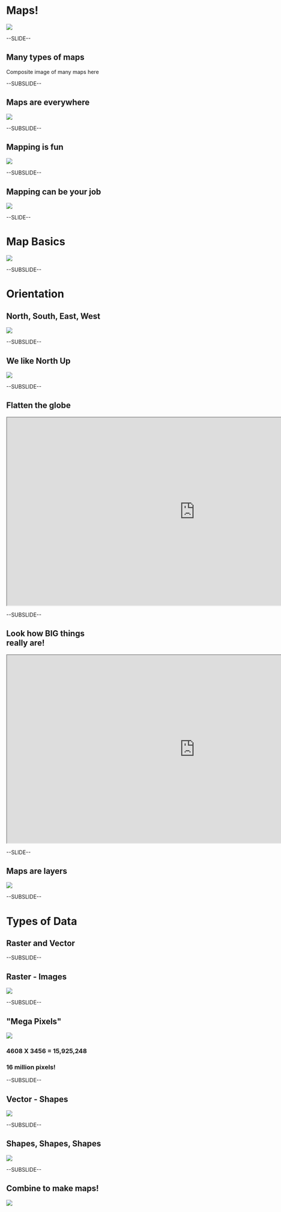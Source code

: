 <!------------------------------------------------------------>
<!-- Topic: xxx -->

<h1>Maps!</h1>
<img src="images/treasure-map.jpg" style="max-height: 450px;">

<!------------------------------------------------------------>
--SLIDE--
<!-- Topic: Overview -->

<h2><b>Many</b> types of maps</h2>
Composite image of many maps here

--SUBSLIDE--

<h2>Maps are <b>everywhere</b></h2>
<img src="images/maps_compass.jpg" style="max-height: 450px;">

--SUBSLIDE--

<h2>Mapping is <b>fun</b></h2>
<img src="images/maps_fun.jpg" style="max-height: 450px;">

--SUBSLIDE--

<h2>Mapping can be your <b>job</b></h2>
<img src="images/maps_job.jpg" style="max-height: 450px;">


<!------------------------------------------------------------>
--SLIDE--
<!-- Topic: Map Basics -->

<h1>Map Basics</h1>
<img src="images/globe.jpg" style="max-height: 450px;">

--SUBSLIDE--

<h1>Orientation</h1>
<h2>North, South, East, West</h2>
<img src="images/rose.png" style="max-height: 450px;">

--SUBSLIDE--

<h2>We like <b>North Up</b></h2>
<img src="images/Whidbey1.png" style="max-height: 450px;">

--SUBSLIDE--

<h2>Flatten the globe</h2>
<iframe height="500px" width="1000px" src="http://bl.ocks.org/mbostock/raw/3711652/"></iframe>

--SUBSLIDE--

<h2>Look how <b>BIG</b> things <br> really are!</h2>
<iframe height="500px" width="1000px" src="http://www.jasondavies.com/maps/countries-by-area/"></iframe>

<!------------------------------------------------------------>
--SLIDE--
<!-- Topic: Data -->

<h2><b>Maps are layers</b></h2>
<img src="images/layers.jpg" style="max-height: 500px;">

--SUBSLIDE--

<h1>Types of Data</h1>
<h2><b>Raster</b> and <b>Vector</b></h2>

--SUBSLIDE--

<h2><b>Raster</b> - Images</h2>
<img src="images/raster.png" style="max-height: 450px;">

--SUBSLIDE--

<h2>"Mega Pixels"</h2>
<img src="images/school_px.jpg" style="max-height: 400px;">
<h3>4608 X 3456 = 15,925,248</h3>
<h3><b>16 million pixels!</b></h3>

--SUBSLIDE--

<h2><b>Vector</b> - Shapes</h2>
<img src="images/vector.png" style="max-height: 450px;">

--SUBSLIDE--

<h2>Shapes, Shapes, Shapes</h2>
<img src="images/shapes_shapes.jpg" style="max-height: 450px;">

--SUBSLIDE--

<h2>Combine to <b>make</b> maps!</h2>
<img src="images/raster_vector.png" style="max-height: 450px;">



